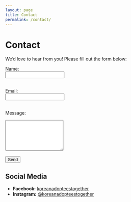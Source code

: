 ```yaml
---
layout: page
title: Contact
permalink: /contact/
---
```

# Contact

We’d love to hear from you! Please fill out the form below:

<form action="https://formspree.io/f/mnnbeqjb" method="POST">
  <label for="name">Name:</label><br>
  <input type="text" id="name" name="name" required><br><br>

  <label for="email">Email:</label><br>
  <input type="email" id="email" name="_replyto" required><br><br>

  <label for="message">Message:</label><br>
  <textarea id="message" name="message" rows="6" required></textarea><br><br>

  <input type="submit" value="Send">
</form>

## Social Media
- **Facebook:** [koreanadopteestogether](https://www.facebook.com/koreanadopteestogether)  
- **Instagram:** [@koreanadopteestogether](https://www.instagram.com/koreanadopteestogether/)
